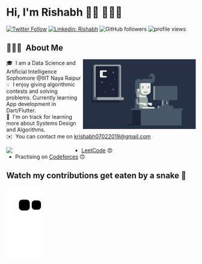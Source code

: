 # Hi, I'm Rishabh 👋🏾 👩🏾‍💻

[![Twitter Follow](https://img.shields.io/twitter/follow/k_rishabh6172?label=Follow)](https://twitter.com/intent/follow?screen_name=k_rishabh6172)
[![Linkedin: Rishabh](https://img.shields.io/badge/-Rishabh-blue?style=flat-square&logo=Linkedin&logoColor=white&link=https://https://www.linkedin.com/in/k-rishabh-319833193/)](https://https://www.linkedin.com/in/k-rishabh-319833193/)
![GitHub followers](https://img.shields.io/github/followers/k-rishabh6172?label=Follow&style=social)
<img alt = "profile views" src="https://komarev.com/ghpvc/?username=k-rishabh6172&color=brightgreen">  


## 👨🏻‍💻 &nbsp;About Me

<img alt="Night Coding" src="https://raw.githubusercontent.com/AVS1508/AVS1508/master/assets/Night-Coding.gif" align="right"/>

🎓 &nbsp;I am a Data Science and Artificial Intelligence Sophomore @IIIT Naya Raipur\
💡 &nbsp;I enjoy giving algorithmic contests and solving problems. Currently learning App development in Dart/Flutter.\
🌱 &nbsp;I'm on track for learning more about Systems Design and Algorithms.\
✉️ &nbsp;You can contact me on krishabh07022019@gmail.com

<img align='left' src="https://user-images.githubusercontent.com/5713670/87202985-820dcb80-c2b6-11ea-9f56-7ec461c497c3.gif" width='200'>

- <a href="https://www.leetcode.com/k_rishabh/">LeetCode</a> 😍
- Practising on <a href="https://www.codeforces.com/profile/sonicBoom/">Codeforces</a> 🙃

## Watch my contributions get eaten by a snake 🐍
![snake gif](https://github.com/k-rishabh6172/k-rishabh6172/blob/output/github-contribution-grid-snake.svg)
